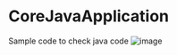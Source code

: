 # CoreJavaApplication
Sample code to check java code
![image](https://user-images.githubusercontent.com/8740245/125238280-a571b900-e304-11eb-89cf-73c36666804f.png)
